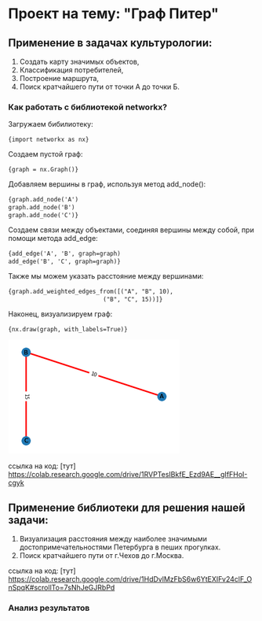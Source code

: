 # Проект на тему: "Граф Питер"

## Применение в задачах культурологии: ##

1. Создать карту значимых объектов,
2. Классификация потребителей,
3. Построение маршрута,
4. Поиск кратчайшего пути от точки А до точки Б. 

### Как работать с библиотекой networkx? ###

Загружаем бибилиотеку:
```
{import networkx as nx}
```

Создаем пустой граф:
```
{graph = nx.Graph()}
```

Добавляем вершины в граф, используя метод add_node():
```
{graph.add_node('A')
graph.add_node('B')
graph.add_node('C')}
```

Создаем связи между объектами, соединяя вершины между собой, при помощи метода add_edge: 
```
{add_edge('A', 'B', graph=graph)
add_edge('B', 'C', graph=graph)}
```

Также мы можем указать расстояние между вершинами:
```
{graph.add_weighted_edges_from([("A", "B", 10),
                           ("B", "C", 15))]}
```

Наконец, визуализируем граф:
```
{nx.draw(graph, with_labels=True)}
```
![здесь будет картинка](https://github.com/Blazheska/project_Blazheska/blob/main/%D0%91%D0%B5%D0%B7%20%D0%BD%D0%B0%D0%B7%D0%B2%D0%B0%D0%BD%D0%B8%D1%8F.png?raw=true)



ссылка на код: [тут] https://colab.research.google.com/drive/1RVPTesIBkfE_Ezd9AE__gIfFHoI-cgyk


## Применение библиотеки для решения нашей задачи: ##
1. Визуализация расстояния между наиболее значимыми достопримечательностями Петербурга в пеших прогулках.
2. Поиск кратчайшего пути от г.Чехов до г.Москва.

ссылка на код: [тут] https://colab.research.google.com/drive/1HdDvlMzFbS6w6YtEXIFv24clF_OnSpqK#scrollTo=7sNhJeGJRbPd


### Анализ результатов ###


